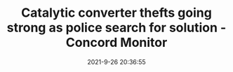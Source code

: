 ---
"title": "Catalytic converter thefts going strong as police search for solution - Concord Monitor"
"date": "2021-9-26 20:36:55"
"feed_name": "GOOGLENEWSMINING"
"feed_website": "https://news.google.com/search?q=mining%2Bincident&hl=en-US&gl=US&ceid=US:en"
"feed_rss": "https://news.google.com/rss/search?q=mining%2Bincident&hl=en-US&gl=US&ceid=US:en"
"link": "https://www.concordmonitor.com/Catching-catalytic-converter-thieves-contains-a-monkey-wrench-42517086"
"file": "_posts/2021-1-1-23a095e68df32a947807a4867fab546146cf4b81.md"
"accident": "0"
"drilling": "0"
"dead": "0"
"injured": "0"
"where": "unknown site"
"place": "unknown place"
---